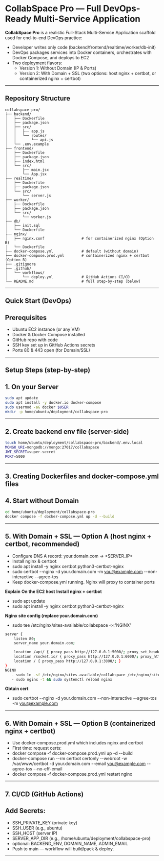 # CollabSpace Pro — Full DevOps-Ready Multi-Service Application

**CollabSpace Pro** is a realistic Full-Stack Multi-Service Application scaffold used for end-to-end DevOps practice:
- Developer writes only code (backend/frontend/realtime/worker/db-init)
- DevOps packages services into Docker containers, orchestrates with Docker Compose, and deploys to EC2
- Two deployment flavors:
  - Version 1: Without Domain (IP & Ports)
  - Version 2: With Domain + SSL (two options: host nginx + certbot, or containerized nginx + certbot)

---

## Repository Structure
```
collabspace-pro/
├── backend/
│   ├── Dockerfile
│   ├── package.json
│   ├── src/
│   │   ├── app.js
│   │   └── routes/
│   │       └── api.js
│   └── .env.example
├── frontend/
│   ├── Dockerfile
│   ├── package.json
│   ├── index.html
│   └── src/
│       ├── main.jsx
│       └── App.jsx
├── realtime/
│   ├── Dockerfile
│   ├── package.json
│   └── src/
│       └── server.js
├── worker/
│   ├── Dockerfile
│   ├── package.json
│   └── src/
│       └── worker.js
├── db/
│   ├── init.sql
│   └── Dockerfile
├── nginx/
│   ├── nginx.conf                 # for containerized nginx (Option B)
│   └── Dockerfile
├── docker-compose.yml             # default (without domain)
├── docker-compose.prod.yml        # containerized nginx + certbot (Option B)
├── .gitignore
├── .github/
│   └── workflows/
│       └── deploy.yml             # GitHub Actions CI/CD
└── README.md                      # full step-by-step (below)
```

---

## Quick Start (DevOps)
## Prerequisites
- Ubuntu EC2 instance (or any VM)
- Docker & Docker Compose installed
- GitHub repo with code
- SSH key set up in GitHub Actions secrets
- Ports 80 & 443 open (for Domain/SSL)

---

## Setup Steps (step-by-step)

## 1. **On your Server**
   ```bash
   sudo apt update
   sudo apt install -y docker.io docker-compose
   sudo usermod -aG docker $USER
   mkdir -p home/ubuntu/deployment/collabspace-pro
```
---

## 2. **Create backend env file (server-side)**
   ```bash
   touch home/ubuntu/deployment/collabspace-pro/backend/.env.local
   MONGO_URI=mongodb://mongo:27017/collabspace
   JWT_SECRET=super-secret
   PORT=5000
```
---

## 3. **Creating Dockerfiles and docker-compose.yml files**

## 4. **Start without Domain**
   ```bash
   cd home/ubuntu/deployment/collabspace-pro
   docker compose -f docker-compose.yml up -d --build
```
---

## 5. **With Domain + SSL — Option A (host nginx + certbot, recommended)**
   - Configure DNS A record: your.domain.com -> <SERVER_IP>
   - Install nginx & certbot:
   - sudo apt install -y nginx certbot python3-certbot-nginx
   - sudo certbot --nginx -d your.domain.com -m you@example.com --non-interactive --agree-tos
   - Keep docker-compose.yml running. Nginx will proxy to container ports

**Explain**
**On the EC2 host**
**Install nginx + certbot**
   - sudo apt update
   - sudo apt install -y nginx certbot python3-certbot-nginx

**Nginx site config (replace your.domain.com)**
   - sudo tee /etc/nginx/sites-available/collabspace <<'NGINX'
```bash
server {
    listen 80;
    server_name your.domain.com;

    location /api/ { proxy_pass http://127.0.0.1:5000/; proxy_set_header Host $host; proxy_set_header X-Real-IP $remote_addr; }
    location /socket.io/ { proxy_pass http://127.0.0.1:6000/; proxy_http_version 1.1; proxy_set_header Upgrade $http_upgrade; proxy_set_header Connection "upgrade"; }
    location / { proxy_pass http://127.0.0.1:3000/; }
}
NGINX
   - sudo ln -sf /etc/nginx/sites-available/collabspace /etc/nginx/sites-enabled/
   - sudo nginx -t && sudo systemctl reload nginx
```

**Obtain cert**
   - sudo certbot --nginx -d your.domain.com --non-interactive --agree-tos -m you@example.com

---

## 6. **With Domain + SSL — Option B (containerized nginx + certbot)**
   - Use docker-compose.prod.yml which includes nginx and certbot
   - First time: request certs:
   - docker compose -f docker-compose.prod.yml up -d --build
   - docker-compose run --rm certbot certonly --webroot -w /var/www/certbot -d your.domain.com --email you@example.com --agree-tos --no-eff-email
   - docker compose -f docker-compose.prod.yml restart nginx

---

## 7. **CI/CD (GitHub Actions)**
## Add Secrets:
   - SSH_PRIVATE_KEY (private key)
   - SSH_USER (e.g., ubuntu)
   - SSH_HOST (server IP)
   - SERVER_APP_DIR (e.g., /home/ubuntu/deployment/collabspace-pro)
   - optional: BACKEND_ENV, DOMAIN_NAME, ADMIN_EMAIL
   - Push to main — workflow will build/pack & deploy.

---

